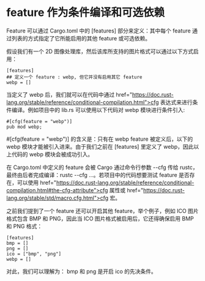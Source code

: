 # feature 作为条件编译和可选依赖
Feature 可以通过 Cargo.toml 中的 [features] 部分来定义：其中每个 feature 通过列表的方式指定了它所能启用的其他 feature 或可选依赖。

假设我们有一个 2D 图像处理库，然后该库所支持的图片格式可以通过以下方式启用：
```
[features]
## 定义一个 feature : webp, 但它并没有启用其它 feature
webp = []
```

当定义了 webp 后，我们就可以在代码中通过 href="https://doc.rust-lang.org/stable/reference/conditional-compilation.html">cfg 表达式来进行条件编译。例如项目中的 lib.rs 可以使用以下代码对 webp 模块进行条件引入:
```
#[cfg(feature = "webp")]
pub mod webp;
```
#[cfg(feature = "webp")] 的含义是：只有在 webp feature 被定义后，以下的 webp 模块才能被引入进来。由于我们之前在 [features] 里定义了 webp，因此以上代码的 webp 模块会被成功引入。

在 Cargo.toml 中定义的 feature 会被 Cargo 通过命令行参数 --cfg 传给 rustc，最终由后者完成编译：rustc --cfg ...。若项目中的代码想要测试 feature 是否存在，可以使用 href="https://doc.rust-lang.org/stable/reference/conditional-compilation.html#the-cfg-attribute">cfg 属性或 href="https://doc.rust-lang.org/stable/std/macro.cfg.html">cfg 宏。

之前我们提到了一个 feature 还可以开启其他 feature，举个例子，例如 ICO 图片格式包含 BMP 和 PNG，因此当 ICO 图片格式被启用后，它还得确保启用 BMP 和 PNG 格式：
```
[features]
bmp = []
png = []
ico = ["bmp", "png"]
webp = []
```
对此，我们可以理解为： bmp 和 png 是开启 ico 的先决条件。